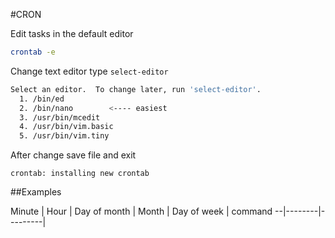 #CRON

Edit tasks in the default editor
```bash
crontab -e
```

Change text editor type `select-editor`
```bash
Select an editor.  To change later, run 'select-editor'.
  1. /bin/ed
  2. /bin/nano        <---- easiest
  3. /usr/bin/mcedit
  4. /usr/bin/vim.basic
  5. /usr/bin/vim.tiny
```

After change save file and exit
```
crontab: installing new crontab
```

##Examples

Minute |  Hour  |  Day of month |   Month | Day of week |     command
--|--------|---------|

